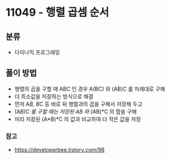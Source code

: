 # 11049 - 행렬 곱셈 순서

## 분류
- 다이나믹 프로그래밍

## 풀이 방법
- 행렬의 곱을 구할 때 ABC 인 경우 A(BC) 와 (AB)C 를 차례대로 구해
- 더 최소값을 저장하는 방식으로 해결
- 먼저 A*B, B*C 등 바로 뒤 행렬과의 곱을 구해서 저장해 두고
- (A*B)*C 를 구할 때는 저장된 A*B 와 (A*B)*C 의 합을 구해
- 미리 저장된 (A*B)*C 의 값과 비교하여 더 작은 값을 저장


### 참고
- https://developerbee.tistory.com/98
